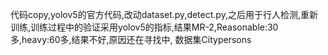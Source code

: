 代码copy,yolov5的官方代码,改动dataset.py,detect.py,之后用于行人检测,重新训练,训练过程中的验证采用yolov5的指标,结果MR-2,Reasonable:30多,heavy:60多,结果不好,原因还在寻找中,
数据集Citypersons

